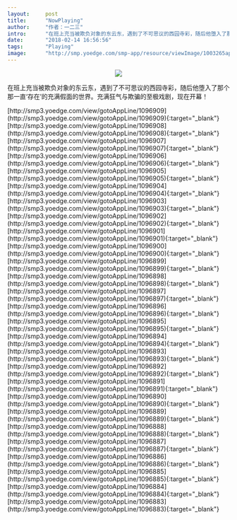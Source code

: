 ```yaml
---
layout:     post
title:      "NowPlaying"
author:     "作者：一二三"
intro:      "在班上充当被欺负对象的东云东，遇到了不可思议的西园寺彩，随后他堕入了那个那一直‘存在’的充满假面的世界。充满狂气与欺骗的至极戏剧，现在开幕！"
date:       "2018-02-14 16:56:56"
tags:       "Playing"
image:      "http://smp.yoedge.com/smp-app/resource/viewImage/1003265appline.png"
---
```

<div style="text-align: center">
<p><img src="http://smp.yoedge.com/smp-app/resource/viewImage/1003265appline.png"/></p>
</div>
<p class="post-meta">
<span>在班上充当被欺负对象的东云东，遇到了不可思议的西园寺彩，随后他堕入了那个那一直‘存在’的充满假面的世界。充满狂气与欺骗的至极戏剧，现在开幕！</span>
</p>
[http://smp3.yoedge.com/view/gotoAppLine/1096909](http://smp3.yoedge.com/view/gotoAppLine/1096909){:target="_blank"}
[http://smp3.yoedge.com/view/gotoAppLine/1096908](http://smp3.yoedge.com/view/gotoAppLine/1096908){:target="_blank"}
[http://smp3.yoedge.com/view/gotoAppLine/1096907](http://smp3.yoedge.com/view/gotoAppLine/1096907){:target="_blank"}
[http://smp3.yoedge.com/view/gotoAppLine/1096906](http://smp3.yoedge.com/view/gotoAppLine/1096906){:target="_blank"}
[http://smp3.yoedge.com/view/gotoAppLine/1096905](http://smp3.yoedge.com/view/gotoAppLine/1096905){:target="_blank"}
[http://smp3.yoedge.com/view/gotoAppLine/1096904](http://smp3.yoedge.com/view/gotoAppLine/1096904){:target="_blank"}
[http://smp3.yoedge.com/view/gotoAppLine/1096903](http://smp3.yoedge.com/view/gotoAppLine/1096903){:target="_blank"}
[http://smp3.yoedge.com/view/gotoAppLine/1096902](http://smp3.yoedge.com/view/gotoAppLine/1096902){:target="_blank"}
[http://smp3.yoedge.com/view/gotoAppLine/1096901](http://smp3.yoedge.com/view/gotoAppLine/1096901){:target="_blank"}
[http://smp3.yoedge.com/view/gotoAppLine/1096900](http://smp3.yoedge.com/view/gotoAppLine/1096900){:target="_blank"}
[http://smp3.yoedge.com/view/gotoAppLine/1096899](http://smp3.yoedge.com/view/gotoAppLine/1096899){:target="_blank"}
[http://smp3.yoedge.com/view/gotoAppLine/1096898](http://smp3.yoedge.com/view/gotoAppLine/1096898){:target="_blank"}
[http://smp3.yoedge.com/view/gotoAppLine/1096897](http://smp3.yoedge.com/view/gotoAppLine/1096897){:target="_blank"}
[http://smp3.yoedge.com/view/gotoAppLine/1096896](http://smp3.yoedge.com/view/gotoAppLine/1096896){:target="_blank"}
[http://smp3.yoedge.com/view/gotoAppLine/1096895](http://smp3.yoedge.com/view/gotoAppLine/1096895){:target="_blank"}
[http://smp3.yoedge.com/view/gotoAppLine/1096894](http://smp3.yoedge.com/view/gotoAppLine/1096894){:target="_blank"}
[http://smp3.yoedge.com/view/gotoAppLine/1096893](http://smp3.yoedge.com/view/gotoAppLine/1096893){:target="_blank"}
[http://smp3.yoedge.com/view/gotoAppLine/1096892](http://smp3.yoedge.com/view/gotoAppLine/1096892){:target="_blank"}
[http://smp3.yoedge.com/view/gotoAppLine/1096891](http://smp3.yoedge.com/view/gotoAppLine/1096891){:target="_blank"}
[http://smp3.yoedge.com/view/gotoAppLine/1096890](http://smp3.yoedge.com/view/gotoAppLine/1096890){:target="_blank"}
[http://smp3.yoedge.com/view/gotoAppLine/1096889](http://smp3.yoedge.com/view/gotoAppLine/1096889){:target="_blank"}
[http://smp3.yoedge.com/view/gotoAppLine/1096888](http://smp3.yoedge.com/view/gotoAppLine/1096888){:target="_blank"}
[http://smp3.yoedge.com/view/gotoAppLine/1096887](http://smp3.yoedge.com/view/gotoAppLine/1096887){:target="_blank"}
[http://smp3.yoedge.com/view/gotoAppLine/1096886](http://smp3.yoedge.com/view/gotoAppLine/1096886){:target="_blank"}
[http://smp3.yoedge.com/view/gotoAppLine/1096885](http://smp3.yoedge.com/view/gotoAppLine/1096885){:target="_blank"}
[http://smp3.yoedge.com/view/gotoAppLine/1096884](http://smp3.yoedge.com/view/gotoAppLine/1096884){:target="_blank"}
[http://smp3.yoedge.com/view/gotoAppLine/1096883](http://smp3.yoedge.com/view/gotoAppLine/1096883){:target="_blank"}


